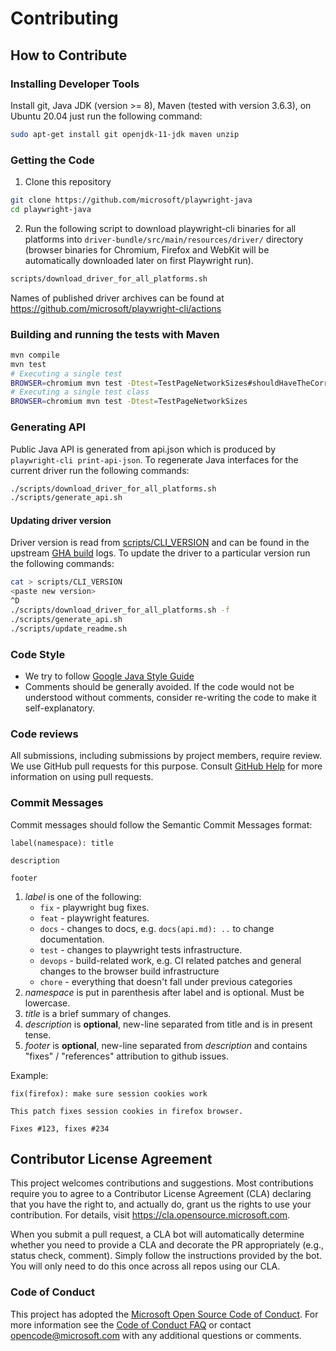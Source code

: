 # Contributing

## How to Contribute

### Installing Developer Tools

Install git, Java JDK (version >= 8), Maven (tested with version 3.6.3), on Ubuntu 20.04
just run the following command:

```sh
sudo apt-get install git openjdk-11-jdk maven unzip
```

### Getting the Code

1. Clone this repository

```bash
git clone https://github.com/microsoft/playwright-java
cd playwright-java
```

2. Run the following script to download playwright-cli binaries for all platforms into `driver-bundle/src/main/resources/driver/` directory (browser binaries for Chromium, Firefox and WebKit will be automatically downloaded later on first Playwright run).

```bash
scripts/download_driver_for_all_platforms.sh
```

Names of published driver archives can be found at https://github.com/microsoft/playwright-cli/actions

### Building and running the tests with Maven

```bash
mvn compile
mvn test
# Executing a single test
BROWSER=chromium mvn test -Dtest=TestPageNetworkSizes#shouldHaveTheCorrectResponseBodySize
# Executing a single test class
BROWSER=chromium mvn test -Dtest=TestPageNetworkSizes
```

### Generating API

Public Java API is generated from api.json which is produced by `playwright-cli print-api-json`. To regenerate
Java interfaces for the current driver run the following commands:

```bash
./scripts/download_driver_for_all_platforms.sh
./scripts/generate_api.sh
```

#### Updating driver version

Driver version is read from [scripts/CLI_VERSION](https://github.com/microsoft/playwright-java/blob/main/scripts/CLI_VERSION) and can be found in the upstream [GHA build](https://github.com/microsoft/playwright/actions/workflows/publish_canary.yml) logs. To update the driver to a particular version run the following commands:

```bash
cat > scripts/CLI_VERSION
<paste new version>
^D
./scripts/download_driver_for_all_platforms.sh -f
./scripts/generate_api.sh
./scripts/update_readme.sh
```

### Code Style

- We try to follow [Google Java Style Guide](https://google.github.io/styleguide/javaguide.html)
- Comments should be generally avoided. If the code would not be understood without comments, consider re-writing the code to make it self-explanatory.

### Code reviews

All submissions, including submissions by project members, require review. We
use GitHub pull requests for this purpose. Consult
[GitHub Help](https://help.github.com/articles/about-pull-requests/) for more
information on using pull requests.

### Commit Messages

Commit messages should follow the Semantic Commit Messages format:

```
label(namespace): title

description

footer
```

1. *label* is one of the following:
    - `fix` - playwright bug fixes.
    - `feat` - playwright features.
    - `docs` - changes to docs, e.g. `docs(api.md): ..` to change documentation.
    - `test` - changes to playwright tests infrastructure.
    - `devops` - build-related work, e.g. CI related patches and general changes to the browser build infrastructure
    - `chore` - everything that doesn't fall under previous categories
2. *namespace* is put in parenthesis after label and is optional. Must be lowercase.
3. *title* is a brief summary of changes.
4. *description* is **optional**, new-line separated from title and is in present tense.
5. *footer* is **optional**, new-line separated from *description* and contains "fixes" / "references" attribution to github issues.

Example:

```
fix(firefox): make sure session cookies work

This patch fixes session cookies in firefox browser.

Fixes #123, fixes #234
```

## Contributor License Agreement

This project welcomes contributions and suggestions.  Most contributions require you to agree to a
Contributor License Agreement (CLA) declaring that you have the right to, and actually do, grant us
the rights to use your contribution. For details, visit https://cla.opensource.microsoft.com.

When you submit a pull request, a CLA bot will automatically determine whether you need to provide
a CLA and decorate the PR appropriately (e.g., status check, comment). Simply follow the instructions
provided by the bot. You will only need to do this once across all repos using our CLA.

### Code of Conduct

This project has adopted the [Microsoft Open Source Code of Conduct](https://opensource.microsoft.com/codeofconduct/).
For more information see the [Code of Conduct FAQ](https://opensource.microsoft.com/codeofconduct/faq/) or
contact [opencode@microsoft.com](mailto:opencode@microsoft.com) with any additional questions or comments.
